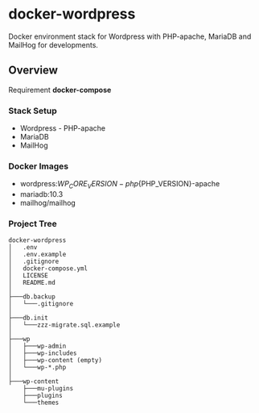 # docker-wordpress
Docker environment stack for Wordpress with PHP-apache, MariaDB and MailHog for developments.


## Overview

Requirement **docker-compose** 


### Stack Setup

* Wordpress - PHP-apache
* MariaDB
* MailHog


### Docker Images

* wordpress:${WP_CORE_VERSION}-php${PHP_VERSION}-apache
* mariadb:10.3
* mailhog/mailhog


### Project Tree

```
docker-wordpress
│   .env
│   .env.example
│   .gitignore
│   docker-compose.yml
│   LICENSE
│   README.md
│       
├───db.backup
│   └───.gitignore
│
├───db.init
│   └───zzz-migrate.sql.example
│
├───wp
│   ├───wp-admin
│   ├───wp-includes
│   ├───wp-content (empty)
│   └───wp-*.php
│
├───wp-content
    ├───mu-plugins
    ├───plugins
    └───themes
```
